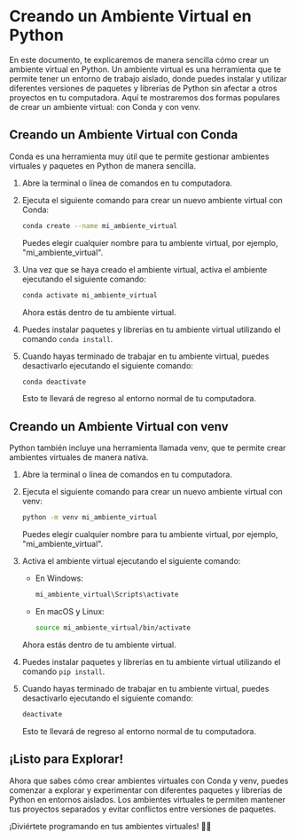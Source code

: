 # Creando un Ambiente Virtual en Python

En este documento, te explicaremos de manera sencilla cómo crear un ambiente virtual en Python. Un ambiente virtual es una herramienta que te permite tener un entorno de trabajo aislado, donde puedes instalar y utilizar diferentes versiones de paquetes y librerías de Python sin afectar a otros proyectos en tu computadora. Aquí te mostraremos dos formas populares de crear un ambiente virtual: con Conda y con venv.

## Creando un Ambiente Virtual con Conda

Conda es una herramienta muy útil que te permite gestionar ambientes virtuales y paquetes en Python de manera sencilla.

1. Abre la terminal o línea de comandos en tu computadora.

2. Ejecuta el siguiente comando para crear un nuevo ambiente virtual con Conda:

   ```bash
   conda create --name mi_ambiente_virtual
   ```

   Puedes elegir cualquier nombre para tu ambiente virtual, por ejemplo, "mi_ambiente_virtual".

3. Una vez que se haya creado el ambiente virtual, activa el ambiente ejecutando el siguiente comando:

   ```bash
   conda activate mi_ambiente_virtual
   ```

   Ahora estás dentro de tu ambiente virtual.

4. Puedes instalar paquetes y librerías en tu ambiente virtual utilizando el comando `conda install`.

5. Cuando hayas terminado de trabajar en tu ambiente virtual, puedes desactivarlo ejecutando el siguiente comando:

   ```bash
   conda deactivate
   ```

   Esto te llevará de regreso al entorno normal de tu computadora.

## Creando un Ambiente Virtual con venv

Python también incluye una herramienta llamada venv, que te permite crear ambientes virtuales de manera nativa.

1. Abre la terminal o línea de comandos en tu computadora.

2. Ejecuta el siguiente comando para crear un nuevo ambiente virtual con venv:

   ```bash
   python -m venv mi_ambiente_virtual
   ```

   Puedes elegir cualquier nombre para tu ambiente virtual, por ejemplo, "mi_ambiente_virtual".

3. Activa el ambiente virtual ejecutando el siguiente comando:

   - En Windows:

     ```bash
     mi_ambiente_virtual\Scripts\activate
     ```

   - En macOS y Linux:

     ```bash
     source mi_ambiente_virtual/bin/activate
     ```

   Ahora estás dentro de tu ambiente virtual.

4. Puedes instalar paquetes y librerías en tu ambiente virtual utilizando el comando `pip install`.

5. Cuando hayas terminado de trabajar en tu ambiente virtual, puedes desactivarlo ejecutando el siguiente comando:

   ```bash
   deactivate
   ```

   Esto te llevará de regreso al entorno normal de tu computadora.

## ¡Listo para Explorar!

Ahora que sabes cómo crear ambientes virtuales con Conda y venv, puedes comenzar a explorar y experimentar con diferentes paquetes y librerías de Python en entornos aislados. Los ambientes virtuales te permiten mantener tus proyectos separados y evitar conflictos entre versiones de paquetes.

¡Diviértete programando en tus ambientes virtuales! 🚀🐍